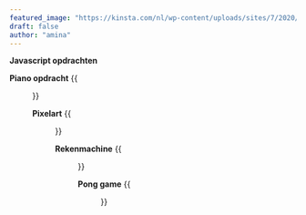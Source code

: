 ```yaml
---
featured_image: "https://kinsta.com/nl/wp-content/uploads/sites/7/2020/02/gratis-html-editors.jpg"
draft: false
author: "amina"
---
```


**Javascript opdrachten**

**Piano opdracht**
{{<figure src="/images/pianoopdracht.PNG" link="/opdrachten/pianoopdracht">}}

**Pixelart**
{{<figure src="/images/pixelart.PNG" link="/opdrachten/pixelart">}}

**Rekenmachine**
{{<figure src="/images/rekenmachine.PNG" link="/opdrachten/rekenmachine">}}

**Pong game**
{{<figure src="/images/ponggame.PNG" link="/opdrachten/">}}
